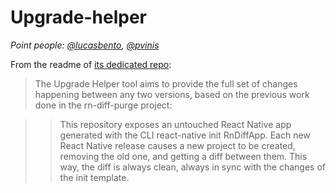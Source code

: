 # Upgrade-helper

_Point people: [@lucasbento](https://github.com/lucasbento), [@pvinis](https://github.com/pvinis)_

From the readme of [its dedicated repo](https://github.com/react-native-community/upgrade-helper#-how-it-works):

> The Upgrade Helper tool aims to provide the full set of changes happening between any two versions, based on the previous work done in the rn-diff-purge project:

> > This repository exposes an untouched React Native app generated with the CLI react-native init RnDiffApp. Each new React Native release causes a new project to be created, removing the old one, and getting a diff between them. This way, the diff is always clean, always in sync with the changes of the init template.
